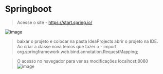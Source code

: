 # Springboot

> Acesse o site - https://start.spring.io/

![image](https://user-images.githubusercontent.com/91765799/138277466-94a48a32-4206-4031-b05e-a2b5c4c09d82.png)

> baixar o projeto e colocar na pasta IdeaProjects 
> abrir o projeto na IDE.
> Ao criar a classe nova temos que fazer o - import org.springframework.web.bind.annotation.RequestMapping;

> O acesso no navegador para ver as modificações localhost:8080
> ![image](https://user-images.githubusercontent.com/91765799/138283749-b1a758c2-ab59-4721-9860-a6233fc1b1ed.png)

